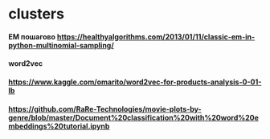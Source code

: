 # clusters


#### EM пошагово https://healthyalgorithms.com/2013/01/11/classic-em-in-python-multinomial-sampling/

#### word2vec
#### https://www.kaggle.com/omarito/word2vec-for-products-analysis-0-01-lb
#### https://github.com/RaRe-Technologies/movie-plots-by-genre/blob/master/Document%20classification%20with%20word%20embeddings%20tutorial.ipynb

